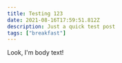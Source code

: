 ```yaml
---
title: Testing 123
date: 2021-08-16T17:59:51.812Z
description: Just a quick test post
tags: ["breakfast"]
---
```

Look, I'm body text!

